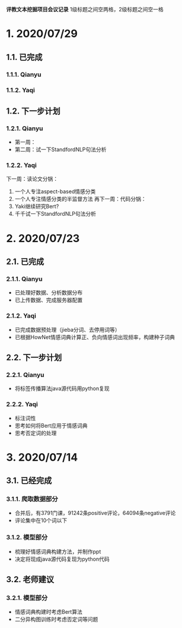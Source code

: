 __评教文本挖掘项目会议记录__
1级标题之间空两格，2级标题之间空一格

# 1. 2020/07/29

## 1.1. 已完成

### 1.1.1. Qianyu

### 1.1.2. Yaqi



## 1.2. 下一步计划

### 1.2.1. Qianyu

- 第一周：
- 第二周：试一下StandfordNLP句法分析

### 1.2.2. Yaqi

下一周：读论文分锅：

1. 一个人专注aspect-based情感分类
2. 一个人专注情感分类的半监督方法
再下一周：代码分锅：
1. Yaki继续研究Bert?
2. 千千试一下StandfordNLP句法分析



# 2. 2020/07/23

## 2.1. 已完成
### 2.1.1. Qianyu
- 已处理好数据、分析数据分布
- 已上传数据、完成服务器配置
### 2.1.2. Yaqi
- 已完成数据预处理（jieba分词、去停用词等）
- 已根据HowNet情感词典计算正、负向情感词出现频率，构建种子词典

## 2.2. 下一步计划
### 2.2.1. Qianyu
- 将标签传播算法java源代码用python复现
### 2.2.2. Yaqi

- 标注词性
- 思考如何将Bert应用于情感词典
- 思考否定词的处理


# 3. 2020/07/14

## 3.1. 已经完成
### 3.1.1. 爬取数据部分
- 合并后，有3791门课，91242条positive评论，64094条negative评论
- 评论集中在10个词以下
### 3.1.2. 模型部分
- 梳理好情感词典构建方法，并制作ppt
- 决定将现成java源代码复现为python代码

## 3.2. 老师建议
### 3.2.1. 模型部分
- 情感词典构建时考虑Bert算法
- 二分异构图训练时考虑否定词等问题